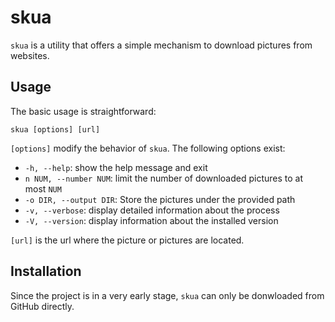 # skua 
`skua` is a utility that offers a simple mechanism to download pictures from websites.

## Usage
The basic usage is straightforward:
```
skua [options] [url]
```

`[options]` modify the behavior of `skua`. The following options exist:

* `-h, --help`:         	show the help message and exit
* `n NUM, --number NUM`:	limit the number of downloaded pictures to at most `NUM`
* `-o DIR, --output DIR`:	Store the pictures under the provided path
* `-v, --verbose`:      display detailed information about the process
* `-V, --version`:      display information about the installed version

`[url]` is the url where the picture or pictures are located.

## Installation

Since the project is in a very early stage, `skua` can only be donwloaded from GitHub directly.
